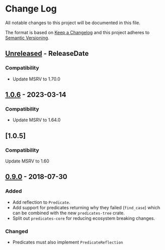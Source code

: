 # Change Log
All notable changes to this project will be documented in this file.

The format is based on [Keep a Changelog](http://keepachangelog.com/)
and this project adheres to [Semantic Versioning](http://semver.org/).

<!-- next-header -->
## [Unreleased] - ReleaseDate

### Compatibility

- Update MSRV to 1.70.0

## [1.0.6] - 2023-03-14

### Compatibility

- Update MSRV to 1.64.0

## [1.0.5]

### Compatibility

Update MSRV to 1.60

## [0.9.0] - 2018-07-30

### Added
- Add reflection to `Predicate`.
- Add support for predicates returning why they failed (`find_case`) which can
  be combined with the new `predicates-tree` crate.
- Split out `predicates-core` for reducing ecosystem breaking changes.

### Changed
- Predicates must also implement `PredicateReflection`

<!-- next-url -->
[Unreleased]: https://github.com/assert-rs/predicates-rs/compare/predicates-core-v1.0.6...HEAD
[1.0.6]: https://github.com/assert-rs/predicates-rs/compare/v0.9.0...predicates-core-v1.0.6
[0.9.0]: https://github.com/assert-rs/predicates-rs/compare/v0.5.2...v0.9.0
